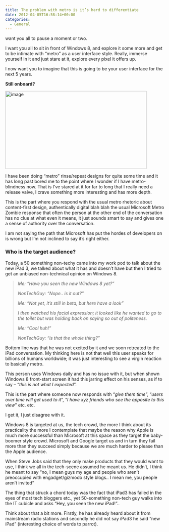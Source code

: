 ```yaml
---
title: The problem with metro is it’s hard to differentiate
date: 2012-04-05T16:58:14+00:00
categories:
  - General
---
```

want you all to pause a moment or two.

I want you all to sit in front of Windows 8, and explore it some more and get to be intimate with “metro” as a user interface style. Really, immerse yourself in it and just stare at it, explore every pixel it offers up.

I now want you to imagine that this is going to be your user interface for the next 5 years.

**Still onboard?**

<img loading="lazy" style="border: 0px;" title="image" src="http://www.riagenic.com/wp-content/uploads/2012/03/image1.png" alt="image" width="448" height="246" border="0" /> 

I have been doing “metro” rinse/repeat designs for quite some time and it has long past bored me to the point where I wonder if I have metro-blindness now. That is I’ve stared at it for far to long that I really need a release valve, I crave something more interesting and has more depth.

This is the part where you respond with the usual metro rhetoric about content-first design, authentically digital blah blah the usual Microsoft Metro Zombie response that often the person at the other end of the conversation has no clue at what even it means, it just sounds smart to say and gives one a sense of authority over the conversation.

I am not saying the path that Microsoft has put the hordes of developers on is wrong but I’m not inclined to say it’s right either.

### <span style="font-weight: bold;">Who is the target audience?</span>

Today, a 50 something non-techy came into my work pod to talk about the new iPad 3, we talked about what it has and doesn’t have but then I tried to get an unbiased non-technical opinion on Windows 8.

> _Me: “Have you seen the new Windows 8 yet?”_
> 
> _NonTechGuy: “Nope.. is it out?”_
> 
> _Me: “Not yet, it’s still in beta, but here have a look”_
> 
> _I then watched his facial expression; it looked like he wanted to go to the toilet but was holding back on saying so out of politeness._
> 
> _Me: “Cool huh!”_
> 
> _NonTechGuy: “is that the whole thing?”_

Bottom line was that he was not excited by it and we soon retreated to the iPad conversation. My thinking here is not that well this user speaks for billions of humans worldwide; it was just interesting to see a virgin reaction to basically metro.

This person uses Windows daily and has no issue with it, but when shown Windows 8 front-start screen it had this jarring effect on his senses, as if to say – “_this is not what I expected_”.

This is the part where someone now responds with “_give them time_”, “_users over time will get used to it_”, “_I have xyz friends who see the opposite to this view_” etc. etc.

I get it, I just disagree with it.

Windows 8 is targeted at us, the tech crowd, the more I think about its practicality the more I contemplate that maybe the reason why Apple is much more successful than Microsoft at this space as they target the baby-boomer style crowd. Microsoft and Google target us and in turn they fail more than they succeed simply because we are much harder to please than the Apple audience.

When Steve Jobs said that they only make products that they would want to use, I think we all in the tech-scene assumed he meant us. He didn’t, I think he meant to say “no, I mean guys my age and people who aren’t preoccupied with engadget/gizmodo style blogs.. I mean me, you people aren’t invited”

The thing that struck a chord today was the fact that iPad3 has failed in the eyes of most tech bloggers etc., yet 50-something non-tech guy walks into the IT cubicle and asks “Hey, you seen the new iPad!”..

Think about that a bit more. Firstly, he has already heard about it from mainstream radio stations and secondly he did not say iPad3 he said “new iPad” (interesting choice of words to parrot).
